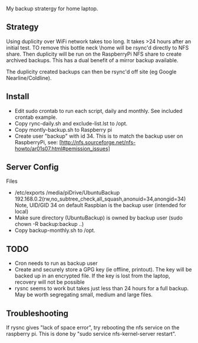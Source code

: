 My backup stratergy for home laptop.

Strategy
--
Using duplicity over WiFi network takes too long. It takes >24 hours after an 
initial test. TO remove this bottle neck \home will be rsync'd directly to NFS 
share. Then duplicity will be run on the RaspberryPi NFS share to create 
archived backups. This has a dual benefit of a mirror backup available.

The duplicity created backups can then be rsync'd off site 
(eg Google Nearline/Coldline).

Install
--
- Edit sudo crontab to run each script, daily and monthly. See included crontab
example.
- Copy rync-daily.sh and exclude-list.lst to /opt.
- Copy montly-backup.sh to Raspberry pi
- Create user "backup" with id 34. This is to match the backup user on
RaspberryPi, see:
[http://nfs.sourceforge.net/nfs-howto/ar01s07.html#pemission_issues]


Server Config
---
Files
* /etc/exports 
/media/piDrive/UbuntuBackup     192.168.0.2(rw,no_subtree_check,all_squash,anonuid=34,anongid=34)
Note, UID/GID 34 on default Raspbian is the backup user (intended for local)
* Make sure directory (UbuntuBackup) is owned by backup user (sudo chown -R backup:backup ..)
* Copy backup-monthly.sh to /opt.

TODO
--
* Cron needs to run as backup user
* Create and securely store a GPG key (ie offline, printout). The key will be
backed up in an encrypted file. If the key is lost from the laptop, recovery
will not be possible
* rysnc seems to work but takes just less than 24 hours for a full backup. May 
be worth segregating small, medium and large files.


Troubleshooting
--

If rysnc gives "lack of space error", try rebooting the nfs service on the
raspberry pi. This is done by "sudo service nfs-kernel-server restart".

